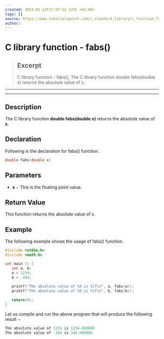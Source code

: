 ```yaml
---
created: 2023-01-12T17:57:22 (UTC +01:00)
tags: []
source: https://www.tutorialspoint.com/c_standard_library/c_function_fabs.htm
author: 
---
```


# C library function - fabs()

> ## Excerpt
> C library function - fabs(),  The C library function double fabs(double x) returns the absolute value of x.

---
---

  

## Description

The C library function **double fabs(double x)** returns the absolute value of **x**.

## Declaration

Following is the declaration for fabs() function.

```c
double fabs(double x)
```

## Parameters

-   **x** − This is the floating point value.
    

## Return Value

This function returns the absolute value of x.

## Example

The following example shows the usage of fabs() function.

```c
#include <stdio.h>
#include <math.h>

int main () {
   int a, b;
   a = 1234;
   b = -344;
  
   printf("The absolute value of %d is %lf\n", a, fabs(a));
   printf("The absolute value of %d is %lf\n", b, fabs(b));
   
   return(0);
}
```

Let us compile and run the above program that will produce the following result −

```c
The absolute value of 1234 is 1234.000000
The absolute value of -344 is 344.000000

```


